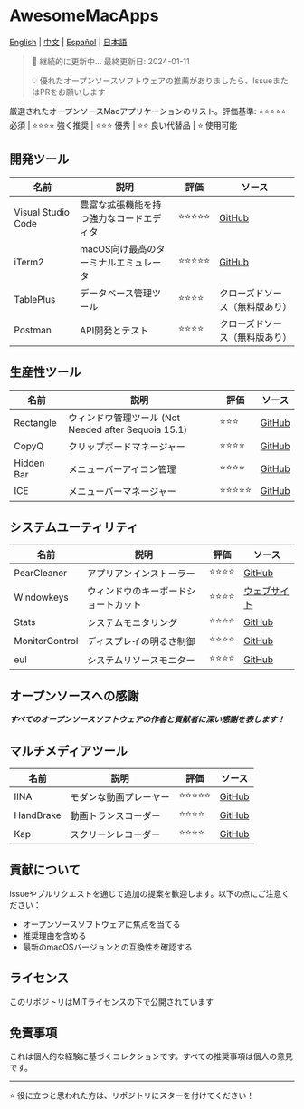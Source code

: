# AwesomeMacApps
[English](README.md) | [中文](README_CN.md) | [Español](README_Es.md)  | [日本語](README_Jp.md)
> 📢 継続的に更新中... 最終更新日: 2024-01-11
>
> 💡 優れたオープンソースソフトウェアの推薦がありましたら、IssueまたはPRをお願いします

厳選されたオープンソースMacアプリケーションのリスト。評価基準: ⭐️⭐️⭐️⭐️⭐️ 必須 | ⭐️⭐️⭐️⭐️ 強く推奨 | ⭐️⭐️⭐️ 優秀 | ⭐️⭐️ 良い代替品 | ⭐️ 使用可能

## 開発ツール

| 名前 | 説明 | 評価 | ソース |
|------|-------------|--------|--------|
| Visual Studio Code | 豊富な拡張機能を持つ強力なコードエディタ | ⭐️⭐️⭐️⭐️⭐️ | [GitHub](https://github.com/microsoft/vscode) |
| iTerm2 | macOS向け最高のターミナルエミュレータ | ⭐️⭐️⭐️⭐️⭐️ | [GitHub](https://github.com/gnachman/iTerm2) |
| TablePlus | データベース管理ツール | ⭐️⭐️⭐️⭐️ | クローズドソース（無料版あり） |
| Postman | API開発とテスト | ⭐️⭐️⭐️⭐️ | クローズドソース（無料版あり） |

## 生産性ツール

| 名前 | 説明 | 評価 | ソース |
|------|-------------|--------|--------|
| Rectangle | ウィンドウ管理ツール (Not Needed after Sequoia 15.1)  | ⭐️⭐️⭐️| [GitHub](https://github.com/rxhanson/Rectangle) |
| CopyQ | クリップボードマネージャー | ⭐️⭐️⭐️⭐️ | [GitHub](https://github.com/hluk/CopyQ) |
| Hidden Bar | メニューバーアイコン管理 | ⭐️⭐️⭐️⭐️ | [GitHub](https://github.com/dwarvesf/hidden) |
| ICE | メニューバーマネージャー | ⭐️⭐️⭐️⭐️⭐️ | [GitHub](https://github.com/jordanbaird/Ice) |

## システムユーティリティ

| 名前 | 説明 | 評価 | ソース |
|------|-------------|--------|------------|
| PearCleaner | アプリアンインストーラー | ⭐️⭐️⭐️⭐️ | [GitHub](https://github.com/alienator88/Pearcleaner) |
| Windowkeys | ウィンドウのキーボードショートカット | ⭐️⭐️⭐️⭐️ | [ウェブサイト](https://www.apptorium.com/windowkeys) |
| Stats | システムモニタリング | ⭐️⭐️⭐️⭐️ | [GitHub](https://github.com/exelban/stats) |
| MonitorControl | ディスプレイの明るさ制御 | ⭐️⭐️⭐️⭐️ | [GitHub](https://github.com/MonitorControl/MonitorControl) |
| eul | システムリソースモニター | ⭐️⭐️⭐️⭐️ | [GitHub](https://github.com/gao-sun/eul) |

## オープンソースへの感謝

**_すべてのオープンソースソフトウェアの作者と貢献者に深い感謝を表します！_**

## マルチメディアツール

| 名前 | 説明 | 評価 | ソース |
|------|-------------|--------|--------|
| IINA | モダンな動画プレーヤー | ⭐️⭐️⭐️⭐️⭐️ | [GitHub](https://github.com/iina/iina) |
| HandBrake | 動画トランスコーダー | ⭐️⭐️⭐️⭐️ | [GitHub](https://github.com/HandBrake/HandBrake) |
| Kap | スクリーンレコーダー | ⭐️⭐️⭐️⭐️ | [GitHub](https://github.com/wulkano/kap) |

## 貢献について

issueやプルリクエストを通じて追加の提案を歓迎します。以下の点にご注意ください：
- オープンソースソフトウェアに焦点を当てる
- 推奨理由を含める
- 最新のmacOSバージョンとの互換性を確認する

## ライセンス

このリポジトリはMITライセンスの下で公開されています

## 免責事項

これは個人的な経験に基づくコレクションです。すべての推奨事項は個人の意見です。

---

⭐️ 役に立つと思われた方は、リポジトリにスターを付けてください！